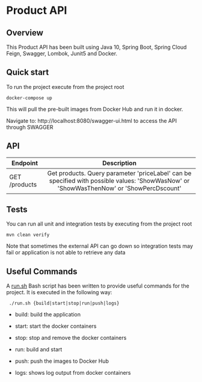 # Product API

## Overview
This Product API has been built using Java 10, Spring Boot, Spring Cloud Feign, Swagger, Lombok, Junit5 and Docker.

## Quick start
To run the project execute from the project root
```
docker-compose up
```

This will pull the pre-built images from Docker Hub and run it in docker.

Navigate to: http://localhost:8080/swagger-ui.html to access the API through SWAGGER

## API
| Endpoint        | Description |    
| ------------- |:-------------:
| GET /products | Get products. Query parameter 'priceLabel' can be specified with possible values: 'ShowWasNow' or 'ShowWasThenNow' or 'ShowPercDscount' |


## Tests
You can run all unit and integration tests by executing from the project root
```
mvn clean verify
```

Note that sometimes the external API can go down so integration tests may fail or application is not able to retrieve any data

## Useful Commands
A [run.sh](run.sh) Bash script has been written to provide useful commands for the project. It is executed in the following way:

``` ./run.sh {build|start|stop|run|push|logs}```

- build: build the application

- start: start the docker containers

- stop: stop and remove the docker containers

- run: build and start

- push: push the images to Docker Hub

- logs: shows log output from docker containers

